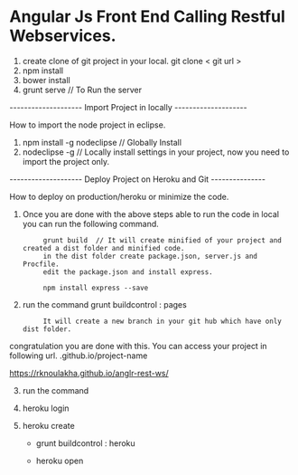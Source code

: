 # Angular Js Front End Calling Restful Webservices.


1. create clone of git project in your local.
   git clone < git url >
2. npm install
3. bower install
4. grunt serve // To Run the server

-------------------- Import Project in locally --------------------

How to import the node project in eclipse.

1. npm install -g nodeclipse // Globally  Install
2. nodeclipse -g // Locally install settings in your project, now you need to import the project only.

-------------------- Deploy Project on Heroku and Git ---------------

How to deploy on production/heroku or minimize the code.

1. Once you are done with the above steps able to run the code in local you can run the following command.

            grunt build  // It will create minified of your project and created a dist folder and minified code.
			in the dist folder create package.json, server.js and Procfile.
			edit the package.json and install express.
			
			npm install express --save
			
2. run the command grunt buildcontrol : pages	
          
            It will create a new branch in your git hub which have only dist folder.

congratulation you are done with this. You can access your project in following url. <git-user-name>.github.io/project-name

https://rknoulakha.github.io/anglr-rest-ws/			
			
3. run the command 

1. heroku login
2. heroku create <ul name>
3. grunt buildcontrol : heroku
4. heroku open
		
	
			


